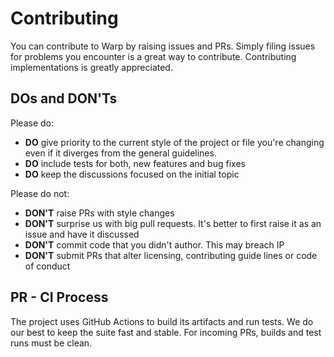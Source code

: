 # Contributing

You can contribute to Warp by raising issues and PRs. Simply filing issues for problems you encounter is a great way to contribute. Contributing implementations is greatly appreciated.

## DOs and DON'Ts

Please do:

- **DO** give priority to the current style of the project or file you're changing even if it diverges from the general guidelines.
- **DO** include tests for both, new features and bug fixes
- **DO** keep the discussions focused on the initial topic

Please do not:

- **DON'T** raise PRs with style changes
- **DON'T** surprise us with big pull requests. It's better to first raise it as an issue and have it discussed
- **DON'T** commit code that you didn't author. This may breach IP
- **DON'T** submit PRs that alter licensing, contributing guide lines or code of conduct

## PR - CI Process

The project uses GitHub Actions to build its artifacts and run tests. We do our best to keep the suite fast and stable. For incoming PRs, builds and test runs must be clean.

